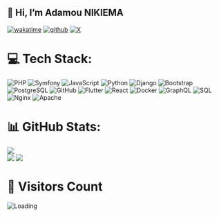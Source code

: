 ## 👋 Hi, I’m Adamou NIKIEMA

[![wakatime](https://wakatime.com/badge/user/018cd4cd-43bc-4cbd-a399-a0c0b31e0331.svg)](https://wakatime.com/@018cd4cd-43bc-4cbd-a399-a0c0b31e0331)
[![github](https://img.shields.io/github/followers/semperfi13?logo=github&style=plastic)](https://github.com/semperfi13?tab=followers)
[![X](https://img.shields.io/twitter/follow/SEMPERFI?style=plastic&logo=x&labelColor=595959&color=595959)](https://x.com/semperfi_13)

<!--
**semperfi13/semperfi13** is a ✨ _special_ ✨ repository because its `README.md` (this file) appears on your GitHub profile.

Here are some ideas to get you started:

- 🔭 I’m currently working on ...
- 🌱 I’m currently learning ...
- 👯 I’m looking to collaborate on ...
- 🤔 I’m looking for help with ...
- 💬 Ask me about ...
- 📫 How to reach me: ...
- 😄 Pronouns: ...
- ⚡ Fun fact: ...
[![Harlok's WakaTime stats](https://github-readme-stats.vercel.app/api/wakatime?username=adamounikiema)](https://github-readme-stats.vercel.app/api/wakatime?username=adamounikiema)
-->


# 💻 Tech Stack:

![PHP](https://img.shields.io/badge/php-777BB4?style=for-the-badge&logo=php&logoColor=white) 
![Symfony](https://img.shields.io/badge/symfony-%23000000.svg?style=for-the-badge&logo=symfony&logoColor=white) 
![JavaScript](https://img.shields.io/badge/javascript-F7DF1E?style=for-the-badge&logo=javascript&logoColor=black) 
![Python](https://img.shields.io/badge/python-3670A0?style=for-the-badge&logo=python&logoColor=ffdd54) 
![Django](https://img.shields.io/badge/django-%23092E20.svg?style=for-the-badge&logo=django&logoColor=white) 
![Bootstrap](https://img.shields.io/badge/bootstrap-%238511FA.svg?style=for-the-badge&logo=bootstrap&logoColor=white) 
![PostgreSQL](https://img.shields.io/badge/postgres-%23316192.svg?style=for-the-badge&logo=postgresql&logoColor=white) 
![GitHub](https://img.shields.io/badge/github-%23121011.svg?style=for-the-badge&logo=github&logoColor=white) 
![Flutter](https://img.shields.io/badge/Flutter-%2302569B.svg?style=for-the-badge&logo=Flutter&logoColor=white) 
![React](https://img.shields.io/badge/react-%2320232a.svg?style=for-the-badge&logo=react&logoColor=%2361DAFB) 
![Docker](https://img.shields.io/badge/docker-%230db7ed.svg?style=for-the-badge&logo=docker&logoColor=white) 
![GraphQL](https://img.shields.io/badge/GraphQL-E10098?style=for-the-badge&logo=graphql&logoColor=white) 
![SQL](https://img.shields.io/badge/SQL-%2307405e.svg?style=for-the-badge&logo=sqlite&logoColor=white) 
![Nginx](https://img.shields.io/badge/nginx-%23009639.svg?style=for-the-badge&logo=nginx&logoColor=white) 
![Apache](https://img.shields.io/badge/apache-%23D22128.svg?style=for-the-badge&logo=apache&logoColor=white) 

# 📊 GitHub Stats:

![](https://github-readme-streak-stats.herokuapp.com/?user=semperfi13&theme=dark&hide_border=false)<br/>
![](https://github-readme-stats.vercel.app/api?username=semperfi13&show_icons=true&theme=dark&hide_border=false&include_all_commits=true&count_private=true&show=contribs,prs,prs_merged)
![](https://github-readme-stats.vercel.app/api/top-langs/?username=semperfi13&theme=dark&hide_border=false&include_all_commits=true&count_private=true&layout=compact&langs_count=10)

# 👤 Visitors Count

<img align="left" src = "https://profile-counter.glitch.me/semperfi13/count.svg" alt ="Loading">
<br />
<!--
  <a href="https://visitcount.itsvg.in">
    <img src="https://visitcount.itsvg.in/api?id=semperfi13&label=Profile%20Views&pretty=false" />
  </a>
-->
